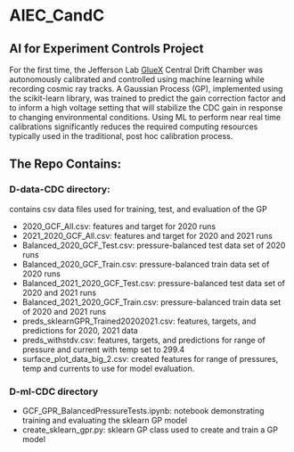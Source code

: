 # AIEC_CandC

## AI for Experiment Controls Project

For the first time, the Jefferson Lab [GlueX](http://www.gluex.org/) Central Drift Chamber was autonomously calibrated and controlled using machine learning while recording cosmic ray tracks. A Gaussian Process (GP), implemented using the scikit-learn library, was trained to predict the gain correction factor and to inform a high voltage setting that will stabilize the CDC gain in response to changing environmental conditions. Using ML to perform near real time calibrations significantly reduces the required computing resources typically used in the traditional, post hoc calibration process. 

## The Repo Contains:

### D-data-CDC directory:
contains csv data files used for training, test, and evaluation of the GP
* 2020_GCF_All.csv: features and target for 2020 runs
* 2021_2020_GCF_All.csv: features and target for 2020 and 2021 runs
* Balanced_2020_GCF_Test.csv: pressure-balanced test data set of 2020 runs
* Balanced_2020_GCF_Train.csv: pressure-balanced train data set of 2020 runs
* Balanced_2021_2020_GCF_Test.csv: pressure-balanced test data set of 2020 and 2021 runs
* Balanced_2021_2020_GCF_Train.csv: pressure-balanced train data set of 2020 and 2021 runs
* preds_sklearnGPR_Trained20202021.csv: features, targets, and predictions for 2020, 2021 data
* preds_withstdv.csv: features, targets, and predictions for range of pressure and current with temp set to 299.4
* surface_plot_data_big_2.csv: created features for range of pressures, temp and currents to use for model evaluation.

### D-ml-CDC directory
* GCF_GPR_BalancedPressureTests.ipynb: notebook demonstrating training and evaluating the sklearn GP model
* create_sklearn_gpr.py: sklearn GP class used to create and train a GP model
